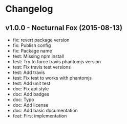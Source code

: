 Changelog
=========

v1.0.0 - Nocturnal Fox (2015-08-13) 
----------------------------------------------------------------------

  - fix: revert package version
  - fix: Publish config
  - fix: Package name
  - test: Missing npm install
  - test: Try to force travis phantomjs version
  - test: Fix travis test versions
  - test: Add travis
  - test: Fix test to works with phantomjs
  - test: Add unit test
  - doc: Fix api style
  - doc: Add badges
  - doc: Typo
  - doc: Add license
  - doc: Add basic documentation
  - feat: First implementation


